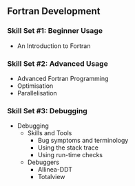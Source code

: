 Fortran Development
-------------------

### Skill Set #1: Beginner Usage
* An Introduction to Fortran

### Skill Set #2: Advanced Usage
* Advanced Fortran Programming
* Optimisation
* Parallelisation

### Skill Set #3: Debugging
* Debugging
  * Skills and Tools
    * Bug symptoms and terminology
    * Using the stack trace
    * Using run-time checks
  * Debuggers
    * Allinea-DDT
    * Totalview
